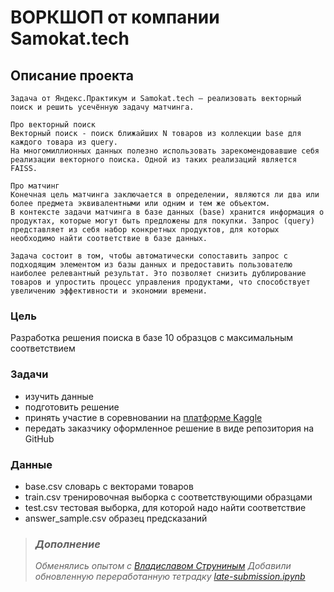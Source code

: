 # ВОРКШОП от компании Samokat.tech

## Описание проекта

    Задача от Яндекс.Практикум и Samokat.tech – реализовать векторный поиск и решить усечённую задачу матчинга.
    
    Про векторный поиск
    Векторный поиск - поиск ближайших N товаров из коллекции base для каждого товара из query.
    На многомиллионных данных полезно использовать зарекомендовавшие себя реализации векторного поиска. Одной из таких реализаций является FAISS.
    
    Про матчинг
    Конечная цель матчинга заключается в определении, являются ли два или более предмета эквивалентными или одним и тем же объектом. 
    В контексте задачи матчинга в базе данных (base) хранится информация о продуктах, которые могут быть предложены для покупки. Запрос (query) представляет из себя набор конкретных продуктов, для которых необходимо найти соответствие в базе данных. 
    
    Задача состоит в том, чтобы автоматически сопоставить запрос с подходящим элементом из базы данных и предоставить пользователю наиболее релевантный результат. Это позволяет снизить дублирование товаров и упростить процесс управления продуктами, что способствует увеличению эффективности и экономии времени.

### Цель

Разработка решения поиска в базе 10 образцов с максимальным соответствием

### Задачи

- изучить данные
- подготовить решение
- принять участие в соревновании на [платформе Kaggle](https://www.kaggle.com/competitions/samokattechworkshop)
- передать заказчику оформленное решение в виде репозитория на GitHub

### Данные

- base.csv словарь с векторами товаров
- train.csv тренировочная выборка с соответствующими образцами
- test.csv тестовая выборка, для которой надо найти соответствие
- answer_sample.csv образец предсказаний

>### <em>Дополнение
>
> <em> Обменялись опытом с [Владиславом Струниным](https://github.com/struninvs)
> <em> Добавили обновленную переработанную тетрадку [late-submission.ipynb](https://github.com/artefucktor/samokat_workshop/blob/main/late-submission.ipynb)
